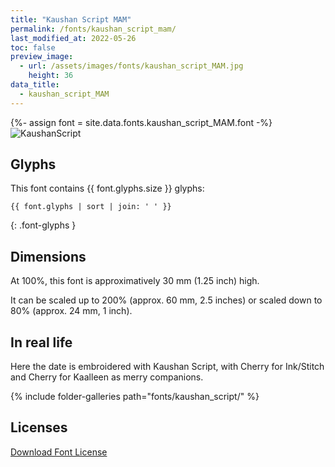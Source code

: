 ```yaml
---
title: "Kaushan Script MAM"
permalink: /fonts/kaushan_script_mam/
last_modified_at: 2022-05-26
toc: false
preview_image:
  - url: /assets/images/fonts/kaushan_script_MAM.jpg
    height: 36
data_title:
  - kaushan_script_MAM
---
```

{%- assign font = site.data.fonts.kaushan_script_MAM.font -%}
![KaushanScript](/assets/images/fonts/kaushan_script_MAM.jpg)

## Glyphs

This font contains  {{ font.glyphs.size }} glyphs:

```
{{ font.glyphs | sort | join: ' ' }}
```
{: .font-glyphs }

## Dimensions

At 100%, this font is approximatively 30 mm (1.25 inch) high.

It can be scaled up to 200% (approx. 60 mm, 2.5 inches) or scaled down to  80% (approx.  24 mm, 1 inch).

## In real life

Here the date is embroidered with Kaushan Script, with  Cherry for Ink/Stitch and Cherry for Kaalleen as merry companions.

{% include folder-galleries path="fonts/kaushan_script/" %}

## Licenses

[Download Font License](https://github.com/inkstitch/inkstitch/tree/main/fonts/kaushan_script_MAM/LICENSE)

